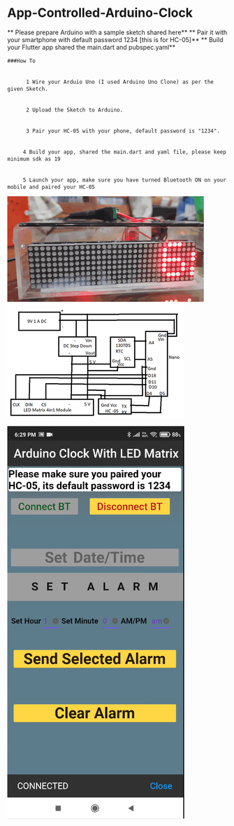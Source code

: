 # App-Controlled-Arduino-Clock

** Please prepare Arduino with a sample sketch shared here**
** Pair it with your smartphone with default password 1234 [this is for HC-05]**
** Build your Flutter app shared the main.dart and pubspec.yaml**


    ###How To
   
   
          1 Wire your Arduio Uno (I used Arduino Uno Clone) as per the given Sketch.
          
          
          2 Upload the Sketch to Arduino.
          
          
          3 Pair your HC-05 with your phone, default password is "1234".
          
          
         4 Build your app, shared the main.dart and yaml file, please keep minimum sdk as 19
         
         
         5 Launch your app, make sure you have turned Bluetooth ON on your mobile and paired your HC-05
      
 ![alt text](https://github.com/prax78/App-Controller-Arduino-Clock/blob/main/clock.gif)
 ![alt text](https://github.com/prax78/App-Controller-Arduino-Clock/blob/main/LED_CLOCK_new.png)

 ![alt text](https://github.com/prax78/App-Controller-Arduino-Clock/blob/main/clock_app.png)
